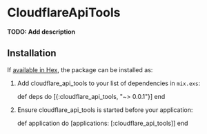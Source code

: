 # CloudflareApiTools

**TODO: Add description**

## Installation

If [available in Hex](https://hex.pm/docs/publish), the package can be installed as:

  1. Add cloudflare_api_tools to your list of dependencies in `mix.exs`:

        def deps do
          [{:cloudflare_api_tools, "~> 0.0.1"}]
        end

  2. Ensure cloudflare_api_tools is started before your application:

        def application do
          [applications: [:cloudflare_api_tools]]
        end

